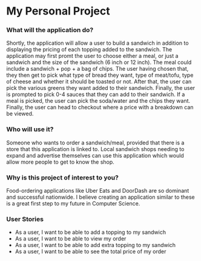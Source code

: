 # My Personal Project


### What will the application do?

Shortly, the application will allow a user to build a sandwich in addition to displaying the pricing of each topping added to the sandwich. The application may first promt the user to choose either a meal, or just a sandwich and the size of the sandwich (6 inch or 12 inch). The meal could include a sandwich + pop + a bag of chips. The user having chosen that, they then get to pick what type of bread they want, type of meat/tofu, type of cheese and whether it should be toasted or not. After that, the user can pick the various greens they want added to their sandwich. Finally, the user is prompted to pick 0-4 sauces that they can add to their sandwich. If a meal is picked, the user can pick the soda/water and the chips they want. Finally, the user can head to checkout where a price with a breakdown can be viewed. 

### Who will use it?

Someone who wants to order a sandwich/meal, provided that there is a store that this application is linked to. Local sandwich shops needing to expand and advertise themselves can use this application which would allow more people to get to know the shop.  

### Why is this project of interest to you?

Food-ordering applications like Uber Eats and DoorDash are so dominant and successful nationwide. I believe creating an application similar to these is a great first step to my future in Computer Science. 

### User Stories 
- As a user, I want to be able to add a topping to my sandwich
- As a user, I want to be able to view my order
- As a user, I want to be able to add extra topping to my sandwich
- As a user, I want to be able to see the total price of my order